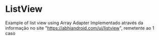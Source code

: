 # ListView
Example of list view using Array Adapter
Implementado através da informação no site "https://abhiandroid.com/ui/listview", remetente ao 1 caso
